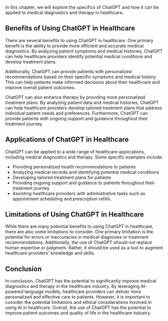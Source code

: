 
In this chapter, we will explore the specifics of ChatGPT and how it can be applied to medical diagnostics and therapy in healthcare.

Benefits of Using ChatGPT in Healthcare
---------------------------------------

There are several benefits to using ChatGPT in healthcare. One primary benefit is the ability to provide more efficient and accurate medical diagnostics. By analyzing patient symptoms and medical histories, ChatGPT can help healthcare providers identify potential medical conditions and develop treatment plans.

Additionally, ChatGPT can provide patients with personalized recommendations based on their specific symptoms and medical history. This can help patients make informed decisions about their healthcare and improve overall patient outcomes.

ChatGPT can also enhance therapy by providing more personalized treatment plans. By analyzing patient data and medical histories, ChatGPT can help healthcare providers develop tailored treatment plans that address individual patient needs and preferences. Furthermore, ChatGPT can provide patients with ongoing support and guidance throughout their treatment journey.

Applications of ChatGPT in Healthcare
-------------------------------------

ChatGPT can be applied to a wide range of healthcare applications, including medical diagnostics and therapy. Some specific examples include:

* Providing personalized health recommendations to patients
* Analyzing medical records and identifying potential medical conditions
* Developing tailored treatment plans for patients
* Providing ongoing support and guidance to patients throughout their treatment journey
* Assisting healthcare providers with administrative tasks such as appointment scheduling and prescription refills.

Limitations of Using ChatGPT in Healthcare
------------------------------------------

While there are many potential benefits to using ChatGPT in healthcare, there are also some limitations to consider. One primary limitation is the potential for errors or inaccuracies in medical diagnoses or treatment recommendations. Additionally, the use of ChatGPT should not replace human expertise or judgment. Rather, it should be used as a tool to augment healthcare providers' knowledge and skills.

Conclusion
----------

In conclusion, ChatGPT has the potential to significantly improve medical diagnostics and therapy in the healthcare industry. By leveraging AI-powered language models, healthcare providers can deliver more personalized and effective care to patients. However, it is important to consider the potential limitations and ethical considerations involved in using AI in healthcare. Overall, the use of ChatGPT has the potential to improve patient outcomes and quality of life in the healthcare industry.
